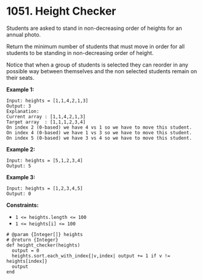 # 1051. Height Checker

Students are asked to stand in non-decreasing order of heights for an annual photo.

Return the minimum number of students that must move in order for all students to be standing in non-decreasing order of height.

Notice that when a group of students is selected they can reorder in any possible way between themselves and the non selected students remain on their seats.

**Example 1:**

```text
Input: heights = [1,1,4,2,1,3]
Output: 3
Explanation: 
Current array : [1,1,4,2,1,3]
Target array  : [1,1,1,2,3,4]
On index 2 (0-based) we have 4 vs 1 so we have to move this student.
On index 4 (0-based) we have 1 vs 3 so we have to move this student.
On index 5 (0-based) we have 3 vs 4 so we have to move this student.
```

**Example 2:**

```text
Input: heights = [5,1,2,3,4]
Output: 5
```

**Example 3:**

```text
Input: heights = [1,2,3,4,5]
Output: 0
```

**Constraints:**

* `1 <= heights.length <= 100`
* `1 <= heights[i] <= 100`



```text
# @param {Integer[]} heights
# @return {Integer}
def height_checker(heights)
  output = 0
  heights.sort.each_with_index{|v,index| output += 1 if v != heights[index]}
  output
end
```

